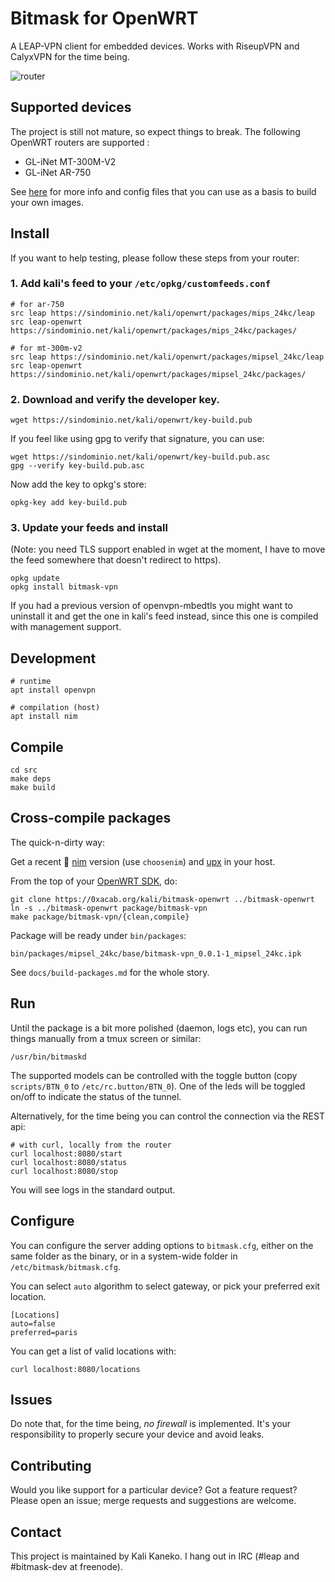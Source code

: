 # Bitmask for OpenWRT

A LEAP-VPN client for embedded devices. Works with RiseupVPN and CalyxVPN for the time being.

![router](https://0xacab.org/kali/bitmask-openwrt/-/raw/master/docs/router.png)

## Supported devices

The project is still not mature, so expect things to break. The following OpenWRT routers are supported :

* GL-iNet MT-300M-V2
* GL-iNet AR-750

See [here](https://0xacab.org/kali/bitmask-openwrt/-/tree/master/docs/devices)
for more info and config files that you can use as a basis to build your own
images.

## Install

If you want to help testing, please follow these steps from your router:

### 1. Add kali's feed to your `/etc/opkg/customfeeds.conf`

```
# for ar-750 
src leap https://sindominio.net/kali/openwrt/packages/mips_24kc/leap
src leap-openwrt https://sindominio.net/kali/openwrt/packages/mips_24kc/packages/

# for mt-300m-v2
src leap https://sindominio.net/kali/openwrt/packages/mipsel_24kc/leap
src leap-openwrt https://sindominio.net/kali/openwrt/packages/mipsel_24kc/packages/

```

### 2. Download and verify the developer key.

```
wget https://sindominio.net/kali/openwrt/key-build.pub
```

If you feel like using gpg to verify that signature, you can use:

```
wget https://sindominio.net/kali/openwrt/key-build.pub.asc
gpg --verify key-build.pub.asc
```

Now add the key to opkg's store:

```
opkg-key add key-build.pub
```

### 3. Update your feeds and install

(Note: you need TLS support enabled in wget at the moment, I have to move the feed somewhere that doesn't redirect to https).

```
opkg update
opkg install bitmask-vpn
```

If you had a previous version of openvpn-mbedtls you might want to uninstall it and get the one in kali's feed instead, since this one is compiled with management support.


## Development

```
# runtime
apt install openvpn

# compilation (host)
apt install nim
```

## Compile

```
cd src
make deps
make build
```

## Cross-compile packages

The quick-n-dirty way:

Get a recent 👑 [nim](https://nim-lang.org/) version (use `choosenim`) and [upx](https://upx.github.io/) in your host.

From the top of your [OpenWRT SDK](https://github.com/openwrt/openwrt/), do:

```
git clone https://0xacab.org/kali/bitmask-openwrt ../bitmask-openwrt
ln -s ../bitmask-openwrt package/bitmask-vpn
make package/bitmask-vpn/{clean,compile}
```

Package will be ready under `bin/packages`:

```
bin/packages/mipsel_24kc/base/bitmask-vpn_0.0.1-1_mipsel_24kc.ipk
```

See `docs/build-packages.md` for the whole story.

## Run

Until the package is a bit more polished (daemon, logs etc), you can run things manually from a tmux screen or similar:

```
/usr/bin/bitmaskd
```

The supported models can be controlled with the toggle button (copy
`scripts/BTN_0` to `/etc/rc.button/BTN_0`). One of the leds will be toggled
on/off to indicate the status of the tunnel.

Alternatively, for the time being you can control the connection via the REST
api:

```
# with curl, locally from the router
curl localhost:8080/start
curl localhost:8080/status
curl localhost:8080/stop
```

You will see logs in the standard output.

## Configure

You can configure the server adding options to `bitmask.cfg`, either on the
same folder as the binary, or in a system-wide folder in
`/etc/bitmask/bitmask.cfg`. 

You can select `auto` algorithm to select gateway, or pick your preferred exit
location.

```
[Locations]
auto=false
preferred=paris
```

You can get a list of valid locations with:

```
curl localhost:8080/locations
```

## Issues

Do note that, for the time being, *no firewall* is implemented. It's your
responsibility to properly secure your device and avoid leaks.

## Contributing

Would you like support for a particular device? Got a feature request? 
Please open an issue; merge requests and suggestions are welcome.

## Contact

This project is maintained by Kali Kaneko. I hang out in IRC (#leap and #bitmask-dev at freenode).
